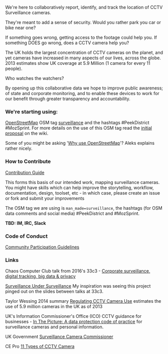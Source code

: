 We're here to collaboratively report, identify, and track the location of CCTV Surveillance cameras.

They're meant to add a sense of security. Would you rather park you car or bike near one?

If something goes wrong, getting access to the footage could help you. If something DOES go wrong, does a CCTV camera help you?

The UK holds the largest concentration of CCTV cameras on the planet, and yet cameras have increased in many aspects of our lives, across the globe. 2013 estimates show UK coverage at 5.9 Million (1 camera for every 11 people).

Who watches the watchers?

By opening up this collaborative data we hope to improve public awareness; of state and corporate monitoring, and to enable these devices to work for our benefit through greater transparency and accountability.

### We're starting using: 
[OpenStreetMap](http://www.openstreetmap.org/about)
OSM tag [surveillance](http://wiki.openstreetmap.org/wiki/Tag:man_made%3Dsurveillance) and the hashtags #PeekDistrict #MozSprint. For more details on the use of this OSM tag read the [initial proposal](http://wiki.openstreetmap.org/wiki/Proposed_features/Surveillance) on the wiki.

Some of you might be asking '[Why use OpenStreetMap](http://geoawesomeness.com/why-would-you-use-openstreetmap-if-there-is-google-maps/)'? Aleks explains rather nicely.
    
### How to Contribute

[Contribution Guide](/CONTRIBUTING.md)

This forms this basis of our intended work, mapping surveillance cameras. You might have skills which can help improve the storytelling, workflow, documentation, design, toolset, etc - in which case, please create an issue or fork and submit your improvements

The OSM tag we are using is `man_made=surveillance`, the hashtags (for OSM data comments and social media) #PeekDistrict and #MozSprint.

**TBD: IM, IRC, Slack**

### Code of Conduct
[Community Participation Guidelines](https://www.mozilla.org/en-US/about/governance/policies/participation/)

### Links
  Chaos Computer Club talk from 2016's 33c3 - [Corporate surveillance, digital tracking, big data & privacy](https://www.youtube.com/watch?v=3ABaGEWjFIg)
  
  [Surveillance Under Surveillance](https://kamba4.crux.uberspace.de/) My inspiration was seeing this project pinged out on the slides between talks at 33c3.
  
  Taylor Wessing 2014 summary [Regulating CCTV Camera Use](https://united-kingdom.taylorwessing.com/globaldatahub/article_regulating_cctv.html) estimates the use of 5.9 million cameras in the UK as of 2013

  UK's Information Commissioner's Office (ICO) CCTV guidance for businesses - [In The Picture: A data protection code of practice](https://ico.org.uk/for-organisations/guide-to-data-protection/cctv/) for surveillance cameras and personal information.

  UK Government [Surveillance Camera Commissioner](https://www.gov.uk/government/organisations/surveillance-camera-commissioner)
  
  CE Pro [11 Types of CCTV Camera](http://www.cepro.com/article/12_common_types_of_security_cameras/)
